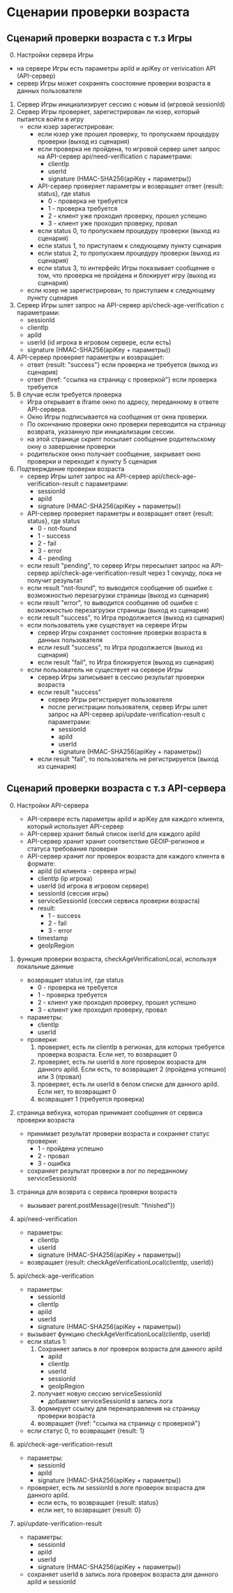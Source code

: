 # Сценарии проверки возраста

## Cценарий проверки возраста с т.з Игры

0. Настройки сервера Игры

-   на сервере Игры есть параметры apiId и apiKey от verivication API (API-сервер)
-   сервер Игры может сохранять соостояние проверки возраста в данных пользователя

1. Сервер Игры инициализирует сессию с новым id (игровой sessionId)
2. Сервер Игры проверяет, зарегистрирован ли юзер, который пытается войти в игру
    - если юзер зарегистрирован:
        - если юзер уже прошел проверку, то пропускаем процедуру проверки (выход из сценария)
        - если проверка не пройдена, то игровой сервер шлет запрос на API-сервер api/need-verification с параметрами:
            - clientIp
            - userId
            - signature (HMAC-SHA256(apiKey + параметры))
        - API-сервер проверяет параметры и возвращает ответ {result: status}, где status
            - 0 - проверка не требуется
            - 1 - проверка требуется
            - 2 - клиент уже проходил проверку, прошел успешно
            - 3 - клиент уже проходил проверку, провал
        - если status 0, то пропускаем процедуру проверки (выход из сценария)
        - если status 1, то приступаем к следующему пункту сценария
        - если status 2, то пропускаем процедуру проверки (выход из сценария)
        - если status 3, то интерфейс Игры показывает сообщение о том, что проверка не пройдена и блокирует игру (выход из сценария)
    - если юзер не зарегистрирован, то приступаем к следующему пункту сценария
3. Сервер Игры шлет запрос на API-сервер api/check-age-verification с параметрами:
    - sessionId
    - clientIp
    - apiId
    - userId (id игрока в игровом сервере, если есть)
    - signature (HMAC-SHA256(apiKey + параметры))
4. API-сервер проверяет параметры и возвращает:
    - ответ {result: "success"} если проверка не требуется (выход из сценария)
    - ответ {href: "ссылка на страницу с проверкой"} если проверка требуется
5. В случае если требуется проверка
    - Игра открывает в iframe окно по адресу, переданному в ответе API-сервера.
    - Окно Игры подписывается на сообщения от окна проверки.
    - По окончанию проверки окно проверки переводится на страницу возврата, указанную при инициализации сессии.
    - на этой странице скрипт посылает сообщение родительскому окну о завершении проверки
    - родительское окно получает сообщение, закрывает окно проверки и переходит к пункту 5 сценария
6. Подтверждение проверки возраста
    - сервер Игры шлет запрос на API-сервер api/check-age-verification-result с параметрами:
        - sessionId
        - apiId
        - signature (HMAC-SHA256(apiKey + параметры))
    - API-сервер проверяет параметры и возвращает ответ {result: status}, где status
        - 0 - not-found
        - 1 - success
        - 2 - fail
        - 3 - error
        - 4 - pending
    - если result "pending", то сервер Игры пересылает запрос на API-сервер api/check-age-verification-result через 1 секунду, пока не получит результат
    - если result "not-found", то выводится сообщение об ошибке с возможностью перезагрузки страницы (выход из сценария)
    - если result "error", то выводится сообщение об ошибке с возможностью перезагрузки страницы (выход из сценария)
    - если result "success", то Игра продолжается (выход из сценария)
    - если пользователь уже существует на сервере Игры
        - сервер Игры сохраняет состояние проверки возраста в данных пользователя
        - если result "success", то Игра продолжается (выход из сценария)
        - если result "fail", то Игра блокируется (выход из сценария)
    - если пользователь не существует на сервере Игры
        - сервер Игры записывает в сессию результат проверки возраста
        - если result "success"
            - сервер Игры регистрирует пользователя
            - после регистрации пользователя, сервер Игры шлет запрос на API-сервер api/update-verification-result с параметрами:
                - sessionId
                - apiId
                - userId
                - signature (HMAC-SHA256(apiKey + параметры))
        - если result "fail", то пользователь не регистрируется (выход из сценария)

## Cценарий проверки возраста с т.з API-сервера

0. Настройки API-сервера

    - API-сервере есть параметры apiId и apiKey для каждого клиента, который использует API-сервер
    - API-сервер хранит белый список iserId для каждого apiId
    - API-сервер хранит хранит соответствие GEOIP-регионов и статуса требования проверки
    - API-сервер хранит лог проверок возраста для каждого клиента в формате:
        - apiId (id клиента - сервера игры)
        - clientIp (ip игрока)
        - userId (id игрока в игровом сервере)
        - sessionId (сессия игры)
        - serviceSessionId (сессия сервиса проверки возраста)
        - result:
            - 1 - success
            - 2 - fail
            - 3 - error
        - timestamp
        - geoIpRegion

1. функция проверки возраста, checkAgeVerificationLocal, используя локальные данные
    - возвращает status:int, где status
        - 0 - проверка не требуется
        - 1 - проверка требуется
        - 2 - клиент уже проходил проверку, прошел успешно
        - 3 - клиент уже проходил проверку, провал
    - параметры:
        - clientIp
        - userId
    - проверки:
        1. проверяет, есть ли clientIp в регионах, для которых требуется проверка возраста. Если нет, то возвращает 0
        2. проверяет, есть ли userId в логе проверок возраста для данного apiId. Если есть, то возвращает 2 (пройдена успешно) или 3 (провал)
        3. проверяет, есть ли userId в белом списке для данного apiId. Если нет, то возвращает 0
        4. возвращает 1 (требуется проверка)
2. страница вебхука, которая принимает сообщения от сервиса проверки возраста
    - принимает результат проверки возраста и сохраняет статус проверки:
        - 1 - пройдена успешно
        - 2 - провал
        - 3 - ошибка
    - сохраняет результат проверки в лог по переданному serviceSessionId
3. страница для возврата с сервиса проверки возраста
    - вызывает parent.postMessage({result: "finished"})
4. api/need-verification
    - параметры:
        - clientIp
        - userId
        - signature (HMAC-SHA256(apiKey + параметры))
    - возвращает {result: checkAgeVerificationLocal(clientIp, userId)}
5. api/check-age-verification
    - параметры:
        - sessionId
        - clientIp
        - apiId
        - userId
        - signature (HMAC-SHA256(apiKey + параметры))
    - вызывает функцию checkAgeVerificationLocal(clientIp, userId)
    - если status 1:
        1. Сохраняет запись в лог проверок возраста для данного apiId
            - apiId
            - clientIp
            - userId
            - sessionId
            - geoIpRegion
        2. получает новую сессию serviceSessionId
            - добавляет serviceSessionId в запись лога
        3. формирует ссылку для перенаправления на страницу проверки возраста
        4. возвращает {href: "ссылка на страницу с проверкой"}
    - если статус 0, то возвращает {result: 1}
6. api/check-age-verification-result
    - параметры:
        - sessionId
        - apiId
        - signature (HMAC-SHA256(apiKey + параметры))
    - проверяет, есть ли sessionId в логе проверок возраста для данного apiId.
        - если есть, то возвращает {result: status}
        - если нет, то возвращает {result: 0}
7. api/update-verification-result
    - параметры:
        - sessionId
        - apiId
        - userId
        - signature (HMAC-SHA256(apiKey + параметры))
    - сохраняет userId в запись лога проверок возраста для данного apiId и sessionId
